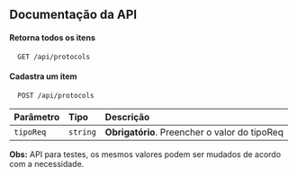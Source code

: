 ## Documentação da API

#### Retorna todos os itens

```
  GET /api/protocols
```

#### Cadastra um item

```
  POST /api/protocols
```

| Parâmetro   | Tipo       | Descrição                                   |
| :---------- | :--------- | :------------------------------------------ |
| `tipoReq`      | `string` | **Obrigatório**. Preencher o valor do tipoReq |


**Obs:** API para testes, os mesmos valores podem ser mudados de acordo com a necessidade.
